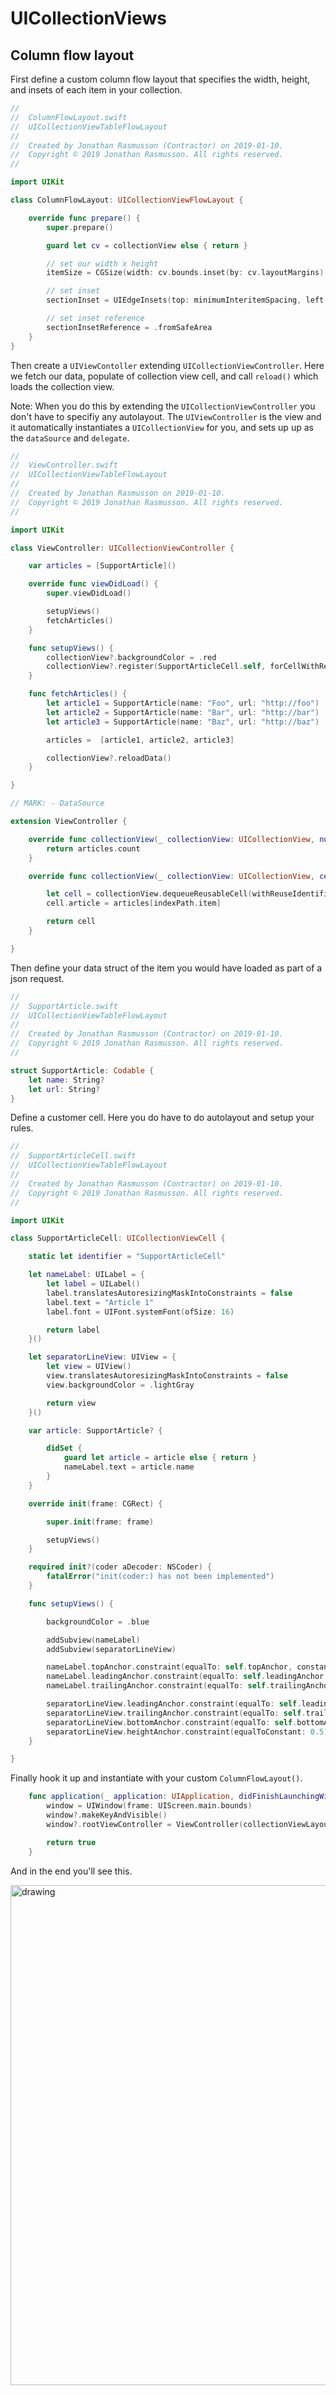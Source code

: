 # UICollectionViews

## Column flow layout
 
First define a custom column flow layout that specifies the width, height, and insets of each item in your collection.


```swift
//
//  ColumnFlowLayout.swift
//  UICollectionViewTableFlowLayout
//
//  Created by Jonathan Rasmusson (Contractor) on 2019-01-10.
//  Copyright © 2019 Jonathan Rasmusson. All rights reserved.
//

import UIKit

class ColumnFlowLayout: UICollectionViewFlowLayout {

    override func prepare() {
        super.prepare()

        guard let cv = collectionView else { return }

        // set our width x height
        itemSize = CGSize(width: cv.bounds.inset(by: cv.layoutMargins).size.width, height: 70.0)

        // set inset
        sectionInset = UIEdgeInsets(top: minimumInteritemSpacing, left: 0.0, bottom: 0.0, right: 0.0)

        // set inset reference
        sectionInsetReference = .fromSafeArea
    }
}

```

Then create a `UIViewContoller` extending `UICollectionViewController`. Here we fetch our data, populate of collection view cell, and call `reload()` which loads the collection view.

Note: When you do this by extending the `UICollectionViewController` you don't have to specifiy any autolayout. The `UIViewController` is the view and it automatically instantiates a `UICollectionView` for you, and sets up up as the `dataSource` and `delegate`.

```swift
//
//  ViewController.swift
//  UICollectionViewTableFlowLayout
//
//  Created by Jonathan Rasmusson on 2019-01-10.
//  Copyright © 2019 Jonathan Rasmusson. All rights reserved.
//

import UIKit

class ViewController: UICollectionViewController {

    var articles = [SupportArticle]()

    override func viewDidLoad() {
        super.viewDidLoad()

        setupViews()
        fetchArticles()
    }

    func setupViews() {
        collectionView?.backgroundColor = .red
        collectionView?.register(SupportArticleCell.self, forCellWithReuseIdentifier: SupportArticleCell.identifier)
    }

    func fetchArticles() {
        let article1 = SupportArticle(name: "Foo", url: "http://foo")
        let article2 = SupportArticle(name: "Bar", url: "http://bar")
        let article3 = SupportArticle(name: "Baz", url: "http://baz")

        articles =  [article1, article2, article3]

        collectionView?.reloadData()
    }

}

// MARK: - DataSource

extension ViewController {

    override func collectionView(_ collectionView: UICollectionView, numberOfItemsInSection section: Int) -> Int {
        return articles.count
    }

    override func collectionView(_ collectionView: UICollectionView, cellForItemAt indexPath: IndexPath) -> UICollectionViewCell {

        let cell = collectionView.dequeueReusableCell(withReuseIdentifier: SupportArticleCell.identifier, for: indexPath) as! SupportArticleCell
        cell.article = articles[indexPath.item]

        return cell
    }

}
```

Then define your data struct of the item you would have loaded as part of a json request.

```swift
//
//  SupportArticle.swift
//  UICollectionViewTableFlowLayout
//
//  Created by Jonathan Rasmusson (Contractor) on 2019-01-10.
//  Copyright © 2019 Jonathan Rasmusson. All rights reserved.
//

struct SupportArticle: Codable {
    let name: String?
    let url: String?
}
```

Define a customer cell. Here you do have to do autolayout and setup your rules.

```swift
//
//  SupportArticleCell.swift
//  UICollectionViewTableFlowLayout
//
//  Created by Jonathan Rasmusson (Contractor) on 2019-01-10.
//  Copyright © 2019 Jonathan Rasmusson. All rights reserved.
//

import UIKit

class SupportArticleCell: UICollectionViewCell {

    static let identifier = "SupportArticleCell"

    let nameLabel: UILabel = {
        let label = UILabel()
        label.translatesAutoresizingMaskIntoConstraints = false
        label.text = "Article 1"
        label.font = UIFont.systemFont(ofSize: 16)

        return label
    }()

    let separatorLineView: UIView = {
        let view = UIView()
        view.translatesAutoresizingMaskIntoConstraints = false
        view.backgroundColor = .lightGray

        return view
    }()

    var article: SupportArticle? {

        didSet {
            guard let article = article else { return }
            nameLabel.text = article.name
        }
    }

    override init(frame: CGRect) {

        super.init(frame: frame)

        setupViews()
    }

    required init?(coder aDecoder: NSCoder) {
        fatalError("init(coder:) has not been implemented")
    }

    func setupViews() {

        backgroundColor = .blue

        addSubview(nameLabel)
        addSubview(separatorLineView)

        nameLabel.topAnchor.constraint(equalTo: self.topAnchor, constant: 12).isActive = true
        nameLabel.leadingAnchor.constraint(equalTo: self.leadingAnchor, constant: 8).isActive = true
        nameLabel.trailingAnchor.constraint(equalTo: self.trailingAnchor, constant: -8).isActive = true

        separatorLineView.leadingAnchor.constraint(equalTo: self.leadingAnchor).isActive = true
        separatorLineView.trailingAnchor.constraint(equalTo: self.trailingAnchor).isActive = true
        separatorLineView.bottomAnchor.constraint(equalTo: self.bottomAnchor).isActive = true
        separatorLineView.heightAnchor.constraint(equalToConstant: 0.5).isActive = true
    }

}
```

Finally hook it up and instantiate with your custom `ColumnFlowLayout()`.

```swift
    func application(_ application: UIApplication, didFinishLaunchingWithOptions launchOptions: [UIApplication.LaunchOptionsKey: Any]?) -> Bool {
        window = UIWindow(frame: UIScreen.main.bounds)
        window?.makeKeyAndVisible()
        window?.rootViewController = ViewController(collectionViewLayout: ColumnFlowLayout())

        return true
    }
```

And in the end you'll see this.

<img src="https://github.com/jrasmusson/ios-starter-kit/blob/master/howtos/images/turn-off-debug-console.png" alt="drawing" width="800"/>


